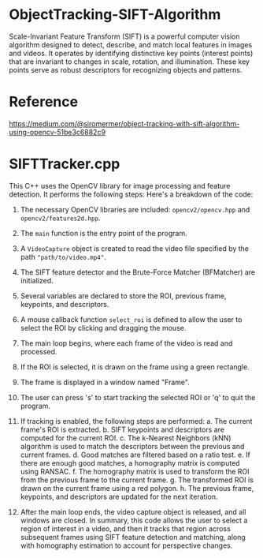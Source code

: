 # ObjectTracking-SIFT-Algorithm

Scale-Invariant Feature Transform (SIFT) is a powerful computer vision algorithm designed to detect, describe, and match local features in images and videos.  It operates by identifying distinctive key points (interest points) that are invariant to changes in scale, rotation, and illumination. These key points serve as robust descriptors for recognizing objects and patterns.

# Reference
https://medium.com/@siromermer/object-tracking-with-sift-algorithm-using-opencv-51be3c6882c9

# SIFTTracker.cpp
This C++ uses the OpenCV library for image processing and feature detection. It performs the following steps:
 Here's a breakdown of the code: 
 1. The necessary OpenCV libraries are included: `opencv2/opencv.hpp` and `opencv2/features2d.hpp`.
2. The `main` function is the entry point of the program.
3. A `VideoCapture` object is created to read the video file specified by the path `"path/to/video.mp4"`.
4. The SIFT feature detector and the Brute-Force Matcher (BFMatcher) are initialized.
5. Several variables are declared to store the ROI, previous frame, keypoints, and descriptors.
6. A mouse callback function `select_roi` is defined to allow the user to select the ROI by clicking and dragging the mouse.
7. The main loop begins, where each frame of the video is read and processed.
8. If the ROI is selected, it is drawn on the frame using a green rectangle.
9. The frame is displayed in a window named "Frame".
10. The user can press 's' to start tracking the selected ROI or 'q' to quit the program.
11. If tracking is enabled, the following steps are performed:
a. The current frame's ROI is extracted.
b. SIFT keypoints and descriptors are computed for the current ROI.
c. The k-Nearest Neighbors (kNN) algorithm is used to match the descriptors between the previous and current frames.
d. Good matches are filtered based on a ratio test.
e. If there are enough good matches, a homography matrix is computed using RANSAC.
f. The homography matrix is used to transform the ROI from the previous frame to the current frame.
g. The transformed ROI is drawn on the current frame using a red polygon.
h. The previous frame, keypoints, and descriptors are updated for the next iteration.

12. After the main loop ends, the video capture object is released, and all windows are closed. In summary, this code allows the user to select a region of interest in a video, and then it tracks that region across subsequent frames using SIFT feature detection and matching, along with homography estimation to account for perspective changes.
